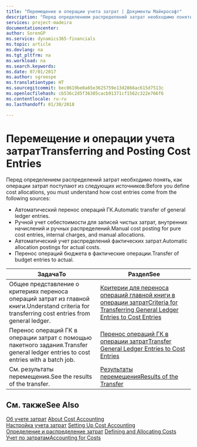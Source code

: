 ```yaml
---
title: "Перемещение и операции учета затрат | Документы Майкрософт"
description: "Перед определением распределений затрат необходимо понять, откуда поступают операции затрат."
services: project-madeira
documentationcenter: 
author: SorenGP
ms.service: dynamics365-financials
ms.topic: article
ms.devlang: na
ms.tgt_pltfrm: na
ms.workload: na
ms.search.keywords: 
ms.date: 07/01/2017
ms.author: sgroespe
ms.translationtype: HT
ms.sourcegitcommit: bec0619be0a65e3625759e13d2866ac615d7513c
ms.openlocfilehash: cb536c2d5f36385cacb91371cf1562c322e766f6
ms.contentlocale: ru-ru
ms.lasthandoff: 01/30/2018

---
```

# <a name="transferring-and-posting-cost-entries"></a><span data-ttu-id="fceab-103">Перемещение и операции учета затрат</span><span class="sxs-lookup"><span data-stu-id="fceab-103">Transferring and Posting Cost Entries</span></span>
<span data-ttu-id="fceab-104">Перед определением распределений затрат необходимо понять, как операции затрат поступают из следующих источников:</span><span class="sxs-lookup"><span data-stu-id="fceab-104">Before you define cost allocations, you must understand how cost entries come from the following sources:</span></span>  

-   <span data-ttu-id="fceab-105">Автоматический перенос операций ГК.</span><span class="sxs-lookup"><span data-stu-id="fceab-105">Automatic transfer of general ledger entries.</span></span>  
-   <span data-ttu-id="fceab-106">Ручной учет себестоимости для записей чистых затрат, внутренних начислений и ручных распределений.</span><span class="sxs-lookup"><span data-stu-id="fceab-106">Manual cost posting for pure cost entries, internal charges, and manual allocations.</span></span>  
-   <span data-ttu-id="fceab-107">Автоматический учет распределений фактических затрат.</span><span class="sxs-lookup"><span data-stu-id="fceab-107">Automatic allocation postings for actual costs.</span></span>  
-   <span data-ttu-id="fceab-108">Перенос операций бюджета в фактические операции.</span><span class="sxs-lookup"><span data-stu-id="fceab-108">Transfer of budget entries to actual.</span></span>  

|<span data-ttu-id="fceab-109">**Задача**</span><span class="sxs-lookup"><span data-stu-id="fceab-109">**To**</span></span>|<span data-ttu-id="fceab-110">**Раздел**</span><span class="sxs-lookup"><span data-stu-id="fceab-110">**See**</span></span>|  
|------------|-------------|  
|<span data-ttu-id="fceab-111">Общее представление о критериях переноса операций затрат из главной книги.</span><span class="sxs-lookup"><span data-stu-id="fceab-111">Understand criteria for transferring cost entries from general ledger.</span></span>|[<span data-ttu-id="fceab-112">Критерии для переноса операций главной книги в операции затрат</span><span class="sxs-lookup"><span data-stu-id="fceab-112">Criteria for Transferring General Ledger Entries to Cost Entries</span></span>](finance-criteria-for-transferring-general-ledger-entries-to-cost-entries.md)|  
|<span data-ttu-id="fceab-113">Перенос операций ГК в операции затрат с помощью пакетного задания.</span><span class="sxs-lookup"><span data-stu-id="fceab-113">Transfer general ledger entries to cost entries with a batch job.</span></span>|[<span data-ttu-id="fceab-114">Перенос операций ГК в операции затрат</span><span class="sxs-lookup"><span data-stu-id="fceab-114">Transfer General Ledger Entries to Cost Entries</span></span>](finance-how-to-transfer-general-ledger-entries-to-cost-entries.md)|  
|<span data-ttu-id="fceab-115">См. результаты перемещения.</span><span class="sxs-lookup"><span data-stu-id="fceab-115">See the results of the transfer.</span></span>|[<span data-ttu-id="fceab-116">Результаты перемещения</span><span class="sxs-lookup"><span data-stu-id="fceab-116">Results of the Transfer</span></span>](finance-results-of-the-transfer.md)|  

## <a name="see-also"></a><span data-ttu-id="fceab-117">См. также</span><span class="sxs-lookup"><span data-stu-id="fceab-117">See Also</span></span>  
 <span data-ttu-id="fceab-118">[Об учете затрат](finance-about-cost-accounting.md) </span><span class="sxs-lookup"><span data-stu-id="fceab-118">[About Cost Accounting](finance-about-cost-accounting.md) </span></span>  
 <span data-ttu-id="fceab-119">[Настройка учета затрат](finance-set-up-cost-accounting.md) </span><span class="sxs-lookup"><span data-stu-id="fceab-119">[Setting Up Cost Accounting](finance-set-up-cost-accounting.md) </span></span>  
 <span data-ttu-id="fceab-120">[Определение и распределение затрат](finance-define-and-allocate-costs.md) </span><span class="sxs-lookup"><span data-stu-id="fceab-120">[Defining and Allocating Costs](finance-define-and-allocate-costs.md) </span></span>  
 [<span data-ttu-id="fceab-121">Учет по затратам</span><span class="sxs-lookup"><span data-stu-id="fceab-121">Accounting for Costs</span></span>](finance-manage-cost-accounting.md)

